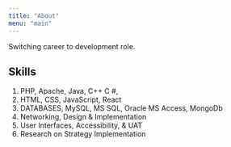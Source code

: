 ```yaml
---
title: "About"
menu: "main"
---
```


Switching career to development role.

## Skills

1. PHP, Apache, Java, C++ C #, 
2. HTML, CSS, JavaScript, React
3. DATABASES, MySQL, MS SQL, Oracle MS Access, MongoDb
4. Networking, Design & Implementation
5. User Interfaces, Accessibility, & UAT
6. Research on Strategy Implementation 
